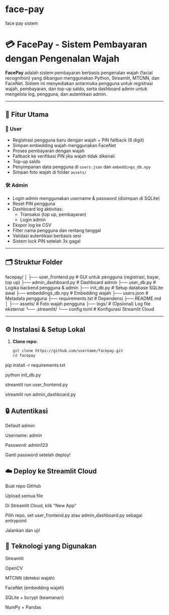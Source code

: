 # face-pay
face pay sistem 

# 💳 FacePay - Sistem Pembayaran dengan Pengenalan Wajah

**FacePay** adalah sistem pembayaran berbasis pengenalan wajah (facial recognition) yang dibangun menggunakan Python, Streamlit, MTCNN, dan FaceNet. Sistem ini menyediakan antarmuka pengguna untuk registrasi wajah, pembayaran, dan top-up saldo, serta dashboard admin untuk mengelola log, pengguna, dan autentikasi admin.

---

## 🚀 Fitur Utama

### 🔐 User
- Registrasi pengguna baru dengan wajah + PIN fallback (6 digit)
- Simpan embedding wajah menggunakan FaceNet
- Proses pembayaran dengan wajah
- Fallback ke verifikasi PIN jika wajah tidak dikenali
- Top-up saldo
- Penyimpanan data pengguna di `users.json` dan `embeddings_db.npy`
- Simpan foto wajah di folder `assets/`

### 🛠️ Admin
- Login admin menggunakan username & password (disimpan di SQLite)
- Reset PIN pengguna
- Dashboard log aktivitas:
  - Transaksi (top up, pembayaran)
  - Login admin
- Ekspor log ke CSV
- Filter nama pengguna dan rentang tanggal
- Validasi autentikasi berbasis sesi
- Sistem lock PIN setelah 3x gagal

---

## 🗂️ Struktur Folder

facepay/
│
├── user_frontend.py # GUI untuk pengguna (registrasi, bayar, top up)
├── admin_dashboard.py # Dashboard admin
├── user_db.py # Logika backend pengguna & admin
├── init_db.py # Setup database SQLite awal
├── embeddings_db.npy # Embedding wajah
├── users.json # Metadata pengguna
├── requirements.txt # Dependensi
├── README.md
│
├── assets/ # Foto wajah pengguna
├── logs/ # (Opsional) Log file eksternal
└── .streamlit/
└── config.toml # Konfigurasi Streamlit Cloud


---

## ⚙️ Instalasi & Setup Lokal

1. **Clone repo:**
   ```bash
   git clone https://github.com/username/facepay.git
   cd facepay

pip install -r requirements.txt

python init_db.py

streamlit run user_frontend.py

streamlit run admin_dashboard.py

## 🔒 Autentikasi
Default admin:

Username: admin

Password: admin123

Ganti password setelah deploy!

## ☁️ Deploy ke Streamlit Cloud
Buat repo GitHub

Upload semua file

Di Streamlit Cloud, klik "New App"

Pilih repo, set user_frontend.py atau admin_dashboard.py sebagai entrypoint

Jalankan dan uji!

## 📸 Teknologi yang Digunakan
Streamlit

OpenCV

MTCNN (deteksi wajah)

FaceNet (embedding wajah)

SQLite + bcrypt (keamanan)

NumPy + Pandas

